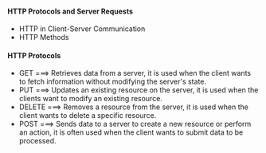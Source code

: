 #### HTTP Protocols and Server Requests 

- HTTP in Client-Server Communication 
- HTTP Methods 


#### HTTP Protocols 

- GET ===> Retrieves data from a server, it is used when the client wants to fetch information without modifying the server's state. 
- PUT ===> Updates an existing resource on the server, it is used when the clients want to modify an existing resource. 
- DELETE ===> Removes a resource from the server, it is used when the client wants to delete a specific resource. 
- POST ===> Sends data to a server to create a new resource or perform an action, it is often used when the client wants to submit data to be processed. 
